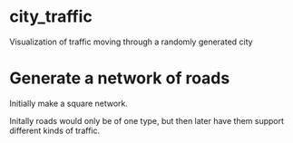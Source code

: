city_traffic
============

Visualization of traffic moving through a randomly generated city

Generate a network of roads  
===========================

Initially make a square network.

Initally roads would only be of one type, but then later have them support different kinds of traffic.


